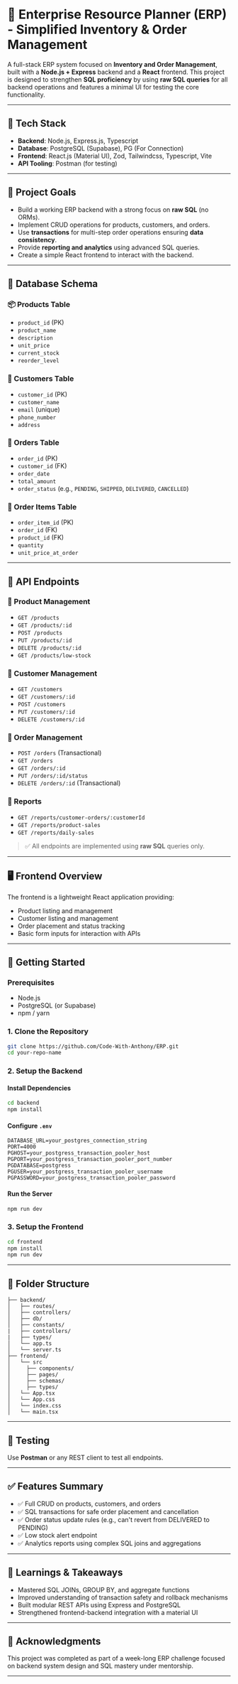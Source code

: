 
# 🏢 Enterprise Resource Planner (ERP) - Simplified Inventory & Order Management

A full-stack ERP system focused on **Inventory and Order Management**, built with a **Node.js + Express** backend and a **React** frontend. This project is designed to strengthen **SQL proficiency** by using **raw SQL queries** for all backend operations and features a minimal UI for testing the core functionality.

---

## 🔧 Tech Stack

- **Backend**: Node.js, Express.js, Typescript
- **Database**: PostgreSQL (Supabase), PG (For Connection)
- **Frontend**: React.js (Material UI), Zod, Tailwindcss, Typescript, Vite
- **API Tooling**: Postman (for testing)

---

## 🎯 Project Goals

- Build a working ERP backend with a strong focus on **raw SQL** (no ORMs).
- Implement CRUD operations for products, customers, and orders.
- Use **transactions** for multi-step order operations ensuring **data consistency**.
- Provide **reporting and analytics** using advanced SQL queries.
- Create a simple React frontend to interact with the backend.

---

## 🧩 Database Schema

### 📦 Products Table
- `product_id` (PK)
- `product_name`
- `description`
- `unit_price`
- `current_stock`
- `reorder_level`

### 👤 Customers Table
- `customer_id` (PK)
- `customer_name`
- `email` (unique)
- `phone_number`
- `address`

### 🧾 Orders Table
- `order_id` (PK)
- `customer_id` (FK)
- `order_date`
- `total_amount`
- `order_status` (e.g., `PENDING`, `SHIPPED`, `DELIVERED`, `CANCELLED`)

### 📑 Order Items Table
- `order_item_id` (PK)
- `order_id` (FK)
- `product_id` (FK)
- `quantity`
- `unit_price_at_order`

---

## 📡 API Endpoints

### 🔹 Product Management
- `GET /products`
- `GET /products/:id`
- `POST /products`
- `PUT /products/:id`
- `DELETE /products/:id`
- `GET /products/low-stock`

### 🔹 Customer Management
- `GET /customers`
- `GET /customers/:id`
- `POST /customers`
- `PUT /customers/:id`
- `DELETE /customers/:id`

### 🔹 Order Management
- `POST /orders` (Transactional)
- `GET /orders`
- `GET /orders/:id`
- `PUT /orders/:id/status`
- `DELETE /orders/:id` (Transactional)

### 🔹 Reports
- `GET /reports/customer-orders/:customerId`
- `GET /reports/product-sales`
- `GET /reports/daily-sales`

> ✅ All endpoints are implemented using **raw SQL** queries only.

---

## 🖥️ Frontend Overview

The frontend is a lightweight React application providing:
- Product listing and management
- Customer listing and management
- Order placement and status tracking
- Basic form inputs for interaction with APIs

---

## 🚀 Getting Started

### Prerequisites
- Node.js
- PostgreSQL (or Supabase)
- npm / yarn

### 1. Clone the Repository
```bash
git clone https://github.com/Code-With-Anthony/ERP.git
cd your-repo-name
````

### 2. Setup the Backend

#### Install Dependencies

```bash
cd backend
npm install
```

#### Configure `.env`

```
DATABASE_URL=your_postgres_connection_string
PORT=4000
PGHOST=your_postgress_transaction_pooler_host
PGPORT=your_postgress_transaction_pooler_port_number
PGDATABASE=postgress
PGUSER=your_postgress_transaction_pooler_username
PGPASSWORD=your_postgress_transaction_pooler_password
```

#### Run the Server

```bash
npm run dev
```

### 3. Setup the Frontend

```bash
cd frontend
npm install
npm run dev
```

---

## 📂 Folder Structure

```
├── backend/
│   ├── routes/
│   ├── controllers/
│   ├── db/
│   ├── constants/
|   ├── controllers/
|   ├── types/
│   └── app.ts
│   └── server.ts
├── frontend/
│   └── src
│     ├── components/
│     ├── pages/
│     ├── schemas/
│     ├── types/
│   └── App.tsx
│   └── App.css
│   └── index.css
│   └── main.tsx
```

---

## 🧪 Testing

Use **Postman** or any REST client to test all endpoints.

---

## ✅ Features Summary

* ✅ Full CRUD on products, customers, and orders
* ✅ SQL transactions for safe order placement and cancellation
* ✅ Order status update rules (e.g., can't revert from DELIVERED to PENDING)
* ✅ Low stock alert endpoint
* ✅ Analytics reports using complex SQL joins and aggregations

---

## 📘 Learnings & Takeaways

* Mastered SQL JOINs, GROUP BY, and aggregate functions
* Improved understanding of transaction safety and rollback mechanisms
* Built modular REST APIs using Express and PostgreSQL
* Strengthened frontend-backend integration with a material UI

---

## 🙌 Acknowledgments

This project was completed as part of a week-long ERP challenge focused on backend system design and SQL mastery under mentorship.

---
